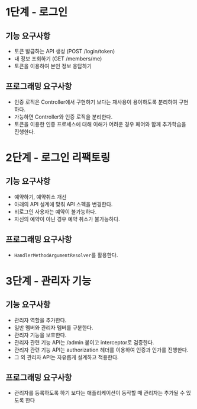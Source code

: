 # 1단계 - 로그인

## 기능 요구사항
- 토큰 발급하는 API 생성 (POST /login/token)
- 내 정보 조회하기 (GET /members/me)
- 토큰을 이용하여 본인 정보 응답하기

## 프로그래밍 요구사항
- 인증 로직은 Controller에서 구현하기 보다는 재사용이 용이하도록 분리하여 구현하다.
- 가능하면 Controller와 인증 로직을 분리한다.
- 토큰을 이용한 인증 프로세스에 대해 이해가 어려운 경우 페어와 함께 추가학습을 진행한다.


# 2단계 - 로그인 리팩토링

## 기능 요구사항
- 예약하기, 예약취소 개선
- 아래의 API 설계에 맞춰 API 스펙을 변경한다.
- 비로그인 사용자는 예약이 불가능하다.
- 자신의 예약이 아닌 경우 예약 취소가 불가능하다.

## 프로그래밍 요구사항
- `HandlerMethodArgumentResolver`를 활용한다.


# 3단계 - 관리자 기능

## 기능 요구사항
- 관리자 역할을 추가한다.
- 일반 멤버와 관리자 멤버를 구분한다.
- 관리자 기능을 보호한다.
- 관리자 관련 기능 API는 /admin 붙이고 interceptor로 검증한다.
- 관리자 관련 기능 API는 authorization 헤더를 이용하여 인증과 인가를 진행한다.
- 그 외 관리자 API는 자유롭게 설계하고 적용한다.

## 프로그래밍 요구사항
- 관리자를 등록하도록 하기 보다는 애플리케이션이 동작할 때 관리자는 추가될 수 있도록 한다